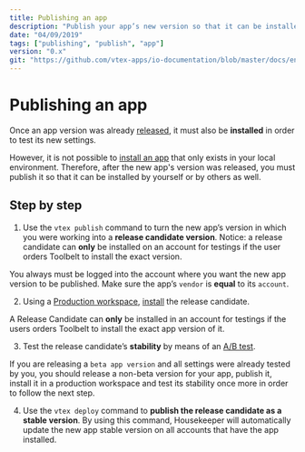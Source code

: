 ```yaml
---
title: Publishing an app
description: "Publish your app’s new version so that it can be installed and tested by other users."
date: "04/09/2019"
tags: ["publishing", "publish", "app"]
version: "0.x"
git: "https://github.com/vtex-apps/io-documentation/blob/master/docs/en/Recipes/store/publishing-an-app.md"
---
```


# Publishing an app

Once an app version was already [released](https://vtex.io/docs/recipes/store/releasing-a-new-app-version), it must also be **installed** in order to test its new settings. 

However, it is not possible to [install an app](https://vtex.io/docs/recipes/store/installing-an-app) that only exists in your local environment. Therefore, after the new app's version was released, you must publish it so that it can be installed by yourself or by others as well.

## Step by step

1. Use the `vtex publish` command to turn the new app’s version in which you were working into a **release candidate version**. Notice: a release candidate can **only** be installed on an account for testings if the user orders Toolbelt to install the exact version.

<div class="alert alert-warning">
You always must be logged into the account where you want the new app version to be published. Make sure the app’s <code>vendor</code> is <b>equal</b> to its <code>account</code>.
</div>

2. Using a [Production workspace](https://vtex.io/docs/recipes/development/creating-a-production-workspace), [install](https://vtex.io/docs/recipes/development/installing-an-app) the release candidate. 

<div class="alert alert-warning">
A Release Candidate can <b>only</b> be installed in an account for testings if the users orders Toolbelt to install the exact app version of it. 
</div>

3. Test the release candidate’s **stability** by means of an [A/B test](https://vtex.io/docs/recipes/store/running-native-ab-testing).

<div class="alert alert-info">
If you are releasing a <code>beta app version</code> and all settings were already tested by you, you should release a non-beta version for your app, publish it, install it in a production workspace and test its stability once more in order to follow the next step. 
</div>

4. Use the `vtex deploy` command to **publish the release candidate as a stable version**. By using this command, Housekeeper will automatically update the new app stable version on all accounts that have the app installed.


